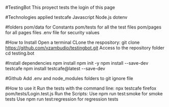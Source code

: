 #TestingBot
This proyect tests the login of this page

#Technologies applied
testcafe
Javascript
Node.js
dotenv

#folders
pom/data for Constants
pom/tests for all the test files
pom/pages for all pages files
.env file for security values


#How to Install
Open a terminal
CLone the respository: git clone https://github.com/vzambudio/testingbot.git
Access to the repository folder
cd testing.bot

#Install dependencies
npm install
npm init -y
npm install --save-dev testcafe
npm install testcafe@latest --save-dev

#Github
Add .env and node_modules folders to git ignore file

#How to use it
Run the tests with the command line: npx testcafe firefox pom/tests/Login.test.js
Run the Scripts: 
Use npm run test:smoke for smoke tests
Use npm run test:regression for regression tests
